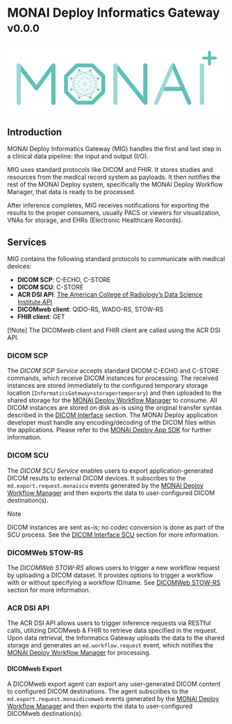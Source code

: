 <!--
  ~ Copyright 2021-2022 MONAI Consortium
  ~
  ~ Licensed under the Apache License, Version 2.0 (the "License");
  ~ you may not use this file except in compliance with the License.
  ~ You may obtain a copy of the License at
  ~
  ~ http://www.apache.org/licenses/LICENSE-2.0
  ~
  ~ Unless required by applicable law or agreed to in writing, software
  ~ distributed under the License is distributed on an "AS IS" BASIS,
  ~ WITHOUT WARRANTIES OR CONDITIONS OF ANY KIND, either express or implied.
  ~ See the License for the specific language governing permissions and
  ~ limitations under the License.
-->

# MONAI Deploy Informatics Gateway <small>v0.0.0</small>

![NVIDIA](./images/MONAI-logo_color.svg)

## Introduction

MONAI Deploy Informatics Gateway (MIG) handles the first and last step in a clinical data pipeline: the input and output (I/O).

MIG uses standard protocols like DICOM and FHIR. It stores studies and resources from the medical record system as payloads. It then notifies the rest of the MONAI Deploy system, specifically the MONAI Deploy Workflow Manager, that data is ready to be processed.

After inference completes, MIG receives notifications for exporting the results to the proper consumers, usually PACS or viewers for visualization, VNAs for storage, and EHRs (Electronic Healthcare Records).


## Services

MIG contains the following standard protocols to communicate with medical devices:

* **DICOM SCP**: C-ECHO, C-STORE
* **DICOM SCU**: C-STORE
* **ACR DSI API**: [The American College of Radiology’s Data Science Institute API](https://www.acrdsi.org/-/media/DSI/Files/ACR-DSI-Model-API.pdf)
* **DICOMweb client**: QIDO-RS, WADO-RS, STOW-RS
* **FHIR client**: GET

[!Note]
The DICOMweb client and FHIR client are called using the ACR DSI API.

### DICOM SCP

The *DICOM SCP Service* accepts standard DICOM C-ECHO and C-STORE commands, which receive DICOM instances for processing. The received instances are stored immediately to the configured temporary storage location (`InformaticsGateway>storage>temporary`) and then uploaded to the shared storage for the [MONAI Deploy Workflow Manager](https://github.com/Project-MONAI/monai-deploy-workflow-manager) to consume. All DICOM instances are stored on disk as-is using the original transfer syntax described in
the [DICOM Interface](./compliance/dicom.md#dicom-scp) section. The MONAI Deploy application developer must handle any encoding/decoding of the DICOM files within the applications. Please refer to the [MONAI Deploy App SDK](https://github.com/Project-MONAI/monai-deploy-app-sdk) for further information.

### DICOM SCU

The *DICOM SCU Service* enables users to export application-generated DICOM results to external DICOM devices. It subscribes to the `md.export.request.monaiscu` events generated by the [MONAI Deploy Workflow Manager](https://github.com/Project-MONAI/monai-deploy-workflow-manager) and then exports the data to user-configured DICOM destination(s).

> [!Note]
> DICOM instances are sent as-is; no codec conversion is done as part of the SCU process. 
> See the [DICOM Interface SCU](./compliance/dicom.md#dimse-services-scu) section for more information.

### DICOMWeb STOW-RS

The *DICOMWeb STOW-RS* allows users to trigger a new workflow request by uploading a DICOM dataset. It provides options to trigger a workflow with or without specifying a workflow ID/name.  See [DICOMWeb STOW-RS](./api/rest/dicomweb-stow.md) section for more information.

### ACR DSI API

The ACR DSI API allows users to trigger inference requests via RESTful calls, utilizing DICOMweb & FHIR to retrieve data specified in the request. Upon data retrieval, the Informatics Gateway uploads the data to the shared storage and generates an `md.workflow.request` event, which notifies the [MONAI Deploy Workflow Manager](https://github.com/Project-MONAI/monai-deploy-workflow-manager) for processing.

#### DICOMweb Export

A DICOMweb export agent can export any user-generated DICOM content to configured DICOM destinations. The agent subscribes to the `md.export.request.monaidicomweb` events generated by the [MONAI Deploy Workflow Manager](https://github.com/Project-MONAI/monai-deploy-workflow-manager) and then exports the data to user-configured DICOMweb destination(s).
